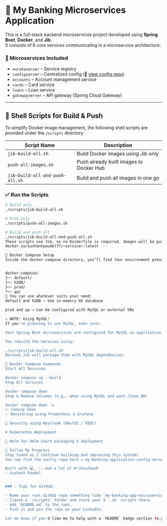 # 🏦 My Banking Microservices Application

This is a full-stack backend microservices project developed using **Spring Boot**, **Docker**, and **Jib**.  
It consists of 6 core services communicating in a microservice architecture:

### 🔧 Microservices Included

- `eurekaserver` – Service registry
- `configserver` – Centralized config (🔗 [view config repo](https://github.com/sushantpaudel77/my-Banking-application-config-server))
- `accounts` – Account management service
- `cards` – Card service
- `loans` – Loan service
- `gatewayserver` – API gateway (Spring Cloud Gateway)

---

## 🚀 Shell Scripts for Build & Push

To simplify Docker image management, the following shell scripts are provided under the `/scripts` directory:

| Script Name                      | Description                                 |
|----------------------------------|---------------------------------------------|
| `jib-build-all.sh`              | Build Docker images using Jib only          |
| `push-all-images.sh`            | Push already built images to Docker Hub     |
| `jib-build-all-and-push-all.sh` | Build and push all images in one go         |

### ✅ Run the Scripts

```bash
# Build only
./scripts/jib-build-all.sh

# Push only
./scripts/push-all-images.sh

# Build and push all
./scripts/jib-build-all-and-push-all.sh
These scripts use Jib, so no Dockerfile is required. Images will be pushed to Docker Hub under:
docker.io/sushantpaudel77/<service>:latest

🐳 Docker Compose Setup
Inside the docker-compose directory, you’ll find four environment presets:


docker-compose/
├── default/
├── h2DB/
├── prod/
└── qa/
🧩 You can use whatever suits your need:
default and h2DB → Use in-memory H2 database

prod and qa → Can be configured with MySQL or external DBs

⚠️ NOTE: Using MySQL?
If you're planning to use MySQL, make sure:

Your Spring Boot microservices are configured for MySQL in application.yml

You rebuild the services using:

./scripts/jib-build-all.sh
Because Jib will package them with MySQL dependencies.

🐳 Docker Compose Commands
Start All Services

docker compose up --build
Stop All Services

docker compose down
Stop & Remove Volumes (e.g., when using MySQL and want clean DB)

docker compose down -v
📈 Coming Soon
✅ Monitoring using Prometheus & Grafana

🔐 Security using Keycloak (OAuth2 / OIDC)

☸️ Kubernetes deployment

🎯 Helm for Helm chart packaging & deployment

🙌 Follow My Progress
Stay tuned as I continue building and improving this system!
You can find the config repo here → my-Banking-application-config-server

Built with 💻, 💡, and a lot of #!/bin/bash
— Sushant Paudel


### 💡 Tips for GitHub:

- Name your root GitHub repo something like `my-banking-app-microservices`.
- Create a `/scripts` folder and store your 3 `.sh` scripts there.
- Add `README.md` to the root.
- Push it and pin the repo on your LinkedIn.

Let me know if you'd like me to help with a `README` badge section (e.g., Docker Hub, GitHub Actions) or visuals (architecture diagram or terminal screenshot)!

